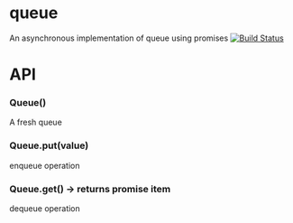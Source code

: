 queue
=====

An asynchronous implementation of queue using promises [![Build Status](https://travis-ci.org/deepak1556/queue.png?branch=master)](https://travis-ci.org/deepak1556/queue)

API
===

### Queue()

A fresh queue

### Queue.put(value)

enqueue operation

### Queue.get() -> returns promise item

dequeue operation


